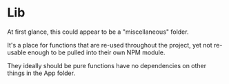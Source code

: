 # Lib

At first glance, this could appear to be a "miscellaneous" folder.

It's a place for functions that are re-used throughout the project, yet not 
re-usable enough to be pulled into their own NPM module.

They ideally should be pure functions have no dependencies on other things 
in the App folder.
